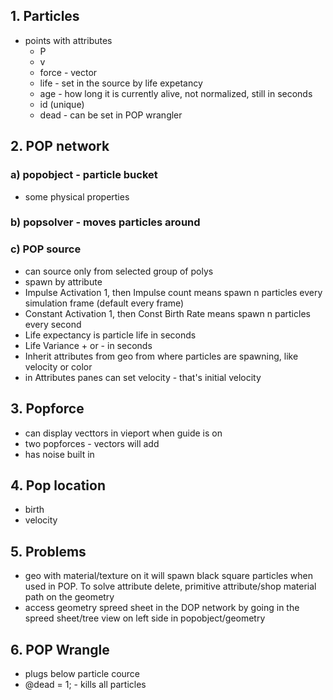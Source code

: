 ## 1. Particles
- points with attributes
  - P
  - v
  - force - vector
  - life - set in the source by life expetancy
  - age - how long it is currently alive, not normalized, still in seconds
  - id (unique)
  - dead - can be set in POP wrangler
## 2. POP network
### a) popobject - particle bucket
- some physical properties
### b) popsolver - moves particles around
### c) POP source
- can source only from selected group of polys
- spawn by attribute
- Impulse Activation 1, then Impulse count means spawn n particles every simulation frame (default every frame)
- Constant Activation 1, then Const Birth Rate means spawn n particles every second
- Life expectancy is particle life in seconds
- Life Variance + or - in seconds
- Inherit attributes from geo from where particles are spawning, like velocity or color
- in Attributes panes can set velocity - that's initial velocity
## 3. Popforce
- can display vecttors in vieport when guide is on
- two popforces - vectors will add
- has noise built in
## 4. Pop location
- birth
- velocity
## 5. Problems
- geo with material/texture on it will spawn black square particles when used in POP. To solve attribute delete, primitive attribute/shop material path on the geometry
- access geometry spreed sheet in the DOP network by going in the spreed sheet/tree view on left side in popobject/geometry
## 6. POP Wrangle
- plugs below particle cource
- @dead = 1; - kills all particles



  
